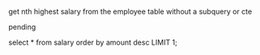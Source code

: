 get nth highest salary from the employee table without a subquery or cte

pending

select * from salary order by amount desc 
LIMIT 1;
